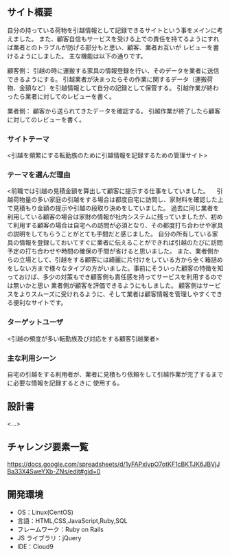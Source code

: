 ## <MOVING>

## サイト概要
自分の持っている荷物を引越情報として記録できるサイトという事をメインに考えました。
また、顧客自信もサービスを受ける上での責任を持てるようにすれば業者とのトラブルが防げる部分もと思い、顧客、業者お互いが
レビューを書けるようにしました。
主な機能は以下の通りです。

顧客側：
引越の時に運搬する家具の情報登録を行い、そのデータを業者に送信できるようにする。
引越業者が決まったらその作業に関するデータ（運搬荷物、金額など）を引越情報として自分の記録として保管する。
引越作業が終わったら業者に対してのレビューを書く。

業者側：
顧客から送られてきたデータを確認する。
引越作業が終了したら顧客に対してのレビューを書く。

### サイトテーマ

<引越を頻繁にする転勤族のために引越情報を記録するための管理サイト>

### テーマを選んだ理由

<前職では引越の見積金額を算出して顧客に提示する仕事をしていました。
　引越荷物量の多い家庭の引越をする場合は都度自宅に訪問し、家財料を確認した上で見積もり金額の提示や引越の段取り決めをしていました。
過去に同じ業者を利用している顧客の場合は家財の情報が社内システムに残っていましたが、初めて利用する顧客の場合は自宅への訪問が必須となり、その都度打ち合わせや家具の説明をしてもらうことがとても手間だと感じました。
自分の所有している家具の情報を登録しておいてすぐに業者に伝えることができれば引越のたびに訪問予定の打ち合わせや時間の確保の手間が省けると思いました。
また、業者側からの立場として、引越をする顧客には綺麗に片付けをしている方から全く箱詰めをしない方まで様々なタイプの方がいました。事前にそういった顧客の特徴を知っておけば、多少の対策もでき顧客側も責任感を持ってサービスを利用するのでは無いかと思い
業者側が顧客を評価できるようにもしました。
顧客側はサービスをよりスムーズに受けれるように、そして業者は顧客情報を管理しやすくできる便利なサイトです。
>

### ターゲットユーザ

<引越の頻度が多い転勤族及び対応をする顧客引越業者>

### 主な利用シーン

自宅の引越をする利用者が、業者に見積もり依頼をして引越作業が完了するまでに必要な情報を記録するときに
使用する。


## 設計書

<...>

## チャレンジ要素一覧

https://docs.google.com/spreadsheets/d/1yFAPxIvpO7otKF1cBKTJK6JBVjJBa33X4SweYXb-ZNs/edit#gid=0

## 開発環境

- OS：Linux(CentOS)
- 言語：HTML,CSS,JavaScript,Ruby,SQL
- フレームワーク：Ruby on Rails
- JS ライブラリ：jQuery
- IDE：Cloud9


